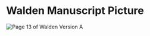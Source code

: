 # Walden Manuscript Picture

![Page 13 of *Walden* Version A](https://cdm16003.contentdm.oclc.org/digital/iiif/p16003coll16/20/full/pct:10/0/default.jpg)
